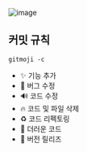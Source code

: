 ![image](https://github.com/user-attachments/assets/1cca7a0f-31aa-4965-91aa-dd0d44f76b38)

## 커밋 규칙
    gitmoji -c
- ✨ 기능 추가
- 🐛 버그 수정
- 🔊 코드 수정
- 🔥 코드 및 파일 삭제
- ♻️ 코드 리펙토링
- 💩 더러운 코드
- 🔖 버전 릴리즈


